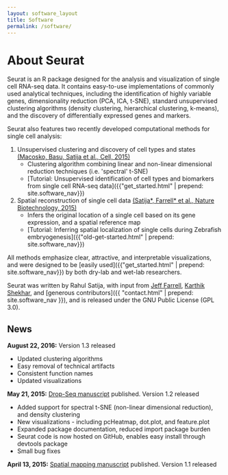 ```yaml
---
layout: software_layout
title: Software
permalink: /software/
---
```


# About Seurat

 Seurat is an R package designed for the analysis and visualization of single cell RNA-seq data. It contains easy-to-use implementations of commonly used analytical techniques, including the identification of highly variable genes, dimensionality reduction (PCA, ICA, t-SNE), standard unsupervised clustering algorithms (density clustering, hierarchical clustering, k-means), and the discovery of differentially expressed genes and markers.

Seurat also features two recently developed computational methods for single cell analysis:

1. Unsupervised clustering and discovery of cell types and states [(Macosko, Basu, Satija et al., Cell, 2015)](http://www.cell.com/cell/abstract/S0092-8674(15)00549-8)
	* Clustering algorithm combining linear and non-linear dimensional reduction techniques (i.e. 'spectral' t-SNE)
	* [Tutorial: Unsupervised identification of cell types and biomarkers from single cell RNA-seq data]({{"get_started.html" | prepend: site.software_nav}})
2. Spatial reconstruction of single cell data [(Satija*, Farrell* et al., Nature Biotechnology, 2015)](http://www.nature.com/nbt/journal/vaop/ncurrent/full/nbt.3192.html)
	* Infers the original location of a single cell based on its gene expression, and a spatial reference map
	* [Tutorial: Inferring spatial localization of single cells during Zebrafish embryogenesis]({{"old-get-started.html" | prepend: site.software_nav}})

All methods emphasize clear, attractive, and interpretable visualizations, and were designed to be [easily used]({{"get_started.html" | prepend: site.software_nav}}) by both dry-lab and wet-lab researchers.

Seurat was written by Rahul Satija, with input from [Jeff Farrell](mailto:jfarrell@g.harvard.edu), [Karthik Shekhar](mailto:karthik@broadinstitute.org), and [generous contributors]({{ "contact.html" | prepend: site.software_nav }}), and is released under the GNU Public License (GPL 3.0).


## News
**August 22, 2016:** Version 1.3 released

* Updated clustering algorithms
* Easy removal of technical artifacts
* Consistent function names
* Updated visualizations

**May 21, 2015:**
[Drop-Seq manuscript](http://www.cell.com/cell/abstract/S0092-8674(15)00549-8) published. Version 1.2 released

* Added support for spectral t-SNE (non-linear dimensional reduction), and density clustering
* New visualizations - including pcHeatmap, dot.plot, and feature.plot
* Expanded package documentation, reduced import package burden
* Seurat code is now hosted on GitHub, enables easy install through devtools package
* Small bug fixes

**April 13, 2015:**
[Spatial mapping manuscript](http://www.nature.com/nbt/journal/vaop/ncurrent/full/nbt.3192.html) published. Version 1.1 released


